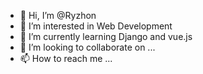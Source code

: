 - 👋 Hi, I’m @Ryzhon
- 👀 I’m interested in Web Development
- 🌱 I’m currently learning Django and vue.js
- 💞️ I’m looking to collaborate on ...
- 📫 How to reach me ...

<!---
Ryzhon/Ryzhon is a ✨ special ✨ repository because its `README.md` (this file) appears on your GitHub profile.
You can click the Preview link to take a look at your changes.
--->
